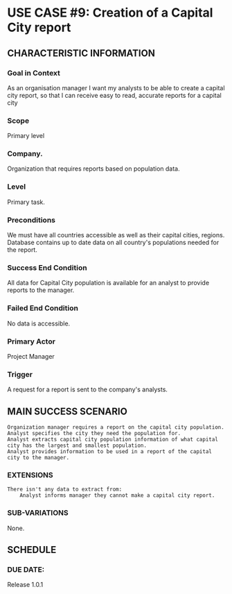# USE CASE #9: Creation of a Capital City report
## **CHARACTERISTIC INFORMATION**

### __****Goal in Context****__

As an organisation manager I want my analysts to be able to create a capital city report, so that I can receive easy to read, accurate reports for a capital city

### __****Scope****__

Primary level

### __****Company.****__

Organization that requires reports based on population data.

### __****Level****__

Primary task.

### __****Preconditions****__

We must have all countries accessible as well as their capital cities, regions. Database contains up to date data on all country's populations needed for the report.

### __****Success End Condition****__

All data for Capital City population is available for an analyst to provide reports to the manager.

### __****Failed End Condition****__

No data is accessible.

### __****Primary Actor****__

Project Manager

### __****Trigger****__

A request for a report is sent to the company's analysts.

## __****MAIN SUCCESS SCENARIO****__

    Organization manager requires a report on the capital city population.
    Analyst specifies the city they need the population for.
    Analyst extracts capital city population information of what capital city has the largest and smallest population.
    Analyst provides information to be used in a report of the capital city to the manager.

### __****EXTENSIONS****__

    There isn't any data to extract from:
        Analyst informs manager they cannot make a capital city report.

### __****SUB-VARIATIONS****__

None.

## __****SCHEDULE****__

### __****DUE DATE:****__
Release 1.0.1
